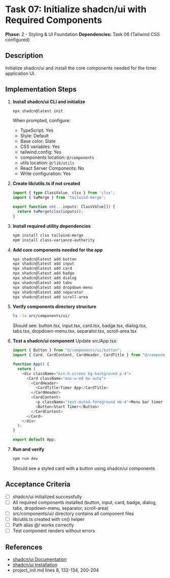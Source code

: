 # Task 07: Initialize shadcn/ui with Required Components

**Phase:** 2 - Styling & UI Foundation
**Dependencies:** Task 06 (Tailwind CSS configured)

## Description

Initialize shadcn/ui and install the core components needed for the timer application UI.

## Implementation Steps

1. **Install shadcn/ui CLI and initialize**

   ```bash
   npx shadcn@latest init
   ```

   When prompted, configure:
   - TypeScript: Yes
   - Style: Default
   - Base color: Slate
   - CSS variables: Yes
   - tailwind.config: Yes
   - components location: `@/components`
   - utils location: `@/lib/utils`
   - React Server Components: No
   - Write configuration: Yes

2. **Create lib/utils.ts if not created**

   ```typescript
   import { type ClassValue, clsx } from 'clsx';
   import { twMerge } from 'tailwind-merge';

   export function cn(...inputs: ClassValue[]) {
     return twMerge(clsx(inputs));
   }
   ```

3. **Install required utility dependencies**

   ```bash
   npm install clsx tailwind-merge
   npm install class-variance-authority
   ```

4. **Add core components needed for the app**

   ```bash
   npx shadcn@latest add button
   npx shadcn@latest add input
   npx shadcn@latest add card
   npx shadcn@latest add badge
   npx shadcn@latest add dialog
   npx shadcn@latest add tabs
   npx shadcn@latest add dropdown-menu
   npx shadcn@latest add separator
   npx shadcn@latest add scroll-area
   ```

5. **Verify components directory structure**

   ```bash
   ls -la src/components/ui/
   ```

   Should see: button.tsx, input.tsx, card.tsx, badge.tsx, dialog.tsx, tabs.tsx, dropdown-menu.tsx, separator.tsx, scroll-area.tsx

6. **Test a shadcn/ui component**
   Update src/App.tsx:

   ```typescript
   import { Button } from "@/components/ui/button";
   import { Card, CardContent, CardHeader, CardTitle } from "@/components/ui/card";

   function App() {
     return (
       <div className="min-h-screen bg-background p-4">
         <Card className="max-w-md mx-auto">
           <CardHeader>
             <CardTitle>Timer App</CardTitle>
           </CardHeader>
           <CardContent>
             <p className="text-muted-foreground mb-4">Menu bar timer application</p>
             <Button>Start Timer</Button>
           </CardContent>
         </Card>
       </div>
     );
   }

   export default App;
   ```

7. **Run and verify**
   ```bash
   npm run dev
   ```
   Should see a styled card with a button using shadcn/ui components

## Acceptance Criteria

- [ ] shadcn/ui initialized successfully
- [ ] All required components installed (button, input, card, badge, dialog, tabs, dropdown-menu, separator, scroll-area)
- [ ] src/components/ui/ directory contains all component files
- [ ] lib/utils.ts created with cn() helper
- [ ] Path alias @/ works correctly
- [ ] Test component renders without errors

## References

- [shadcn/ui Documentation](https://ui.shadcn.com/docs)
- [shadcn/ui Installation](https://ui.shadcn.com/docs/installation)
- project_init.md lines 8, 132-134, 200-204
